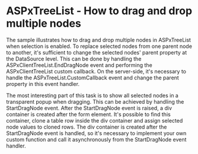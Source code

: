 # ASPxTreeList - How to drag and drop multiple nodes


<p>The sample illustrates how to drag and drop multiple nodes in ASPxTreeList when selection is enabled. To replace selected nodes from one parent node to another, it's sufficient to change the selected nodes' parent property at the DataSource level. This can be done by handling the ASPxClientTreeList.EndDragNode event and performing the ASPxClientTreeList custom callback. On the server-side, it's necessary to handle the ASPxTreeList.CustomCallback event and change the parent property in this event handler.</p>
<p>The most interesting part of this task is to show all selected nodes in a transparent popup when dragging. This can be achieved by handling the StartDragNode event. After the StartDragNode event is raised, a div container is created after the form element. It's possible to find this container, clone a table row inside the div container and assign selected node values to cloned rows. The div container is created after the StartDragNode event is handled, so it's necessary to implement your own custom function and call it asynchronously from the StartDragNode event handler.</p>

<br/>


